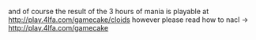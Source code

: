 and of course the result of the 3 hours of mania is playable at http://play.4lfa.com/gamecake/cloids however please read how to nacl -&gt; http://play.4lfa.com/gamecake